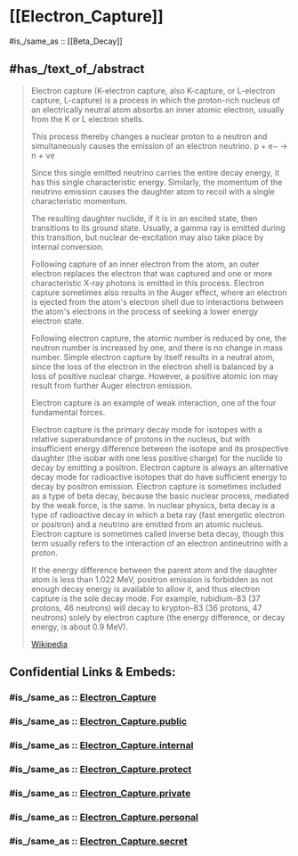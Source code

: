 
# [[Electron_Capture]] 

#is_/same_as :: [[Beta_Decay]] 

## #has_/text_of_/abstract 

> Electron capture (K-electron capture, also K-capture, or L-electron capture, L-capture) 
> is a process in which the proton-rich nucleus of an electrically neutral atom 
> absorbs an inner atomic electron, usually from the K or L electron shells. 
> 
> This process thereby changes a nuclear proton to a neutron 
> and simultaneously causes the emission of an electron neutrino.
>  p   +   e−     →     n   +  νe 
> 
> Since this single emitted neutrino carries the entire decay energy, 
> it has this single characteristic energy. 
> Similarly, the momentum of the neutrino emission 
> causes the daughter atom to recoil with a single characteristic momentum.
>
> The resulting daughter nuclide, if it is in an excited state, then transitions to its ground state. 
> Usually, a gamma ray is emitted during this transition, 
> but nuclear de-excitation may also take place by internal conversion.
>
> Following capture of an inner electron from the atom, an outer electron replaces the electron that was captured and one or more characteristic X-ray photons is emitted in this process. Electron capture sometimes also results in the Auger effect, where an electron is ejected from the atom's electron shell due to interactions between the atom's electrons in the process of seeking a lower energy electron state.
>
> Following electron capture, the atomic number is reduced by one, the neutron number is increased by one, and there is no change in mass number. Simple electron capture by itself results in a neutral atom, since the loss of the electron in the electron shell is balanced by a loss of positive nuclear charge. However, a positive atomic ion may result from further Auger electron emission.
>
> Electron capture is an example of weak interaction, one of the four fundamental forces.
>
> Electron capture is the primary decay mode for isotopes with a relative superabundance of protons in the nucleus, but with insufficient energy difference between the isotope and its prospective daughter (the isobar with one less positive charge) for the nuclide to decay by emitting a positron. Electron capture is always an alternative decay mode for radioactive isotopes that do have sufficient energy to decay by positron emission. Electron capture is sometimes included as a type of beta decay, because the basic nuclear process, mediated by the weak force, is the same. In nuclear physics, beta decay is a type of radioactive decay in which a beta ray (fast energetic electron or positron) and a neutrino are emitted from an atomic nucleus. Electron capture is sometimes called inverse beta decay, though this term usually refers to the interaction of an electron antineutrino with a proton.
>
> If the energy difference between the parent atom and the daughter atom is less than 1.022 MeV, positron emission is forbidden as not enough decay energy is available to allow it, and thus electron capture is the sole decay mode. For example, rubidium-83 (37 protons, 46 neutrons) will decay to krypton-83 (36 protons, 47 neutrons) solely by electron capture (the energy difference, or decay energy, is about 0.9 MeV).
>
> [Wikipedia](https://en.wikipedia.org/wiki/Electron%20capture) 


## Confidential Links & Embeds: 

### #is_/same_as :: [Electron_Capture](/_Standards/Science/Physics/Quantum_Mechanics/Fundamental_Interaction/Electron_Capture.md) 

### #is_/same_as :: [Electron_Capture.public](/_public/Science/Physics/Quantum_Mechanics/Fundamental_Interaction/Electron_Capture.public.md) 

### #is_/same_as :: [Electron_Capture.internal](/_internal/Science/Physics/Quantum_Mechanics/Fundamental_Interaction/Electron_Capture.internal.md) 

### #is_/same_as :: [Electron_Capture.protect](/_protect/Science/Physics/Quantum_Mechanics/Fundamental_Interaction/Electron_Capture.protect.md) 

### #is_/same_as :: [Electron_Capture.private](/_private/Science/Physics/Quantum_Mechanics/Fundamental_Interaction/Electron_Capture.private.md) 

### #is_/same_as :: [Electron_Capture.personal](/_personal/Science/Physics/Quantum_Mechanics/Fundamental_Interaction/Electron_Capture.personal.md) 

### #is_/same_as :: [Electron_Capture.secret](/_secret/Science/Physics/Quantum_Mechanics/Fundamental_Interaction/Electron_Capture.secret.md)

